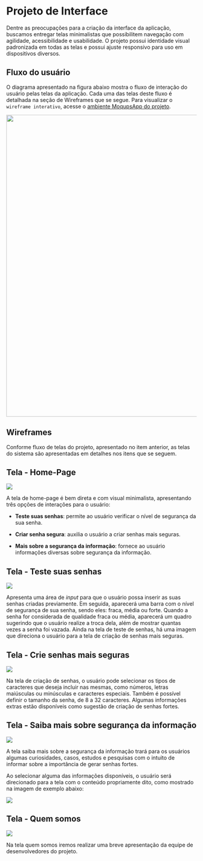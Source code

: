 
# Projeto de Interface

Dentre as preocupações para a criação da interface da aplicação, buscamos entregar telas minimalistas que possibilitem navegação com agilidade, acessibilidade e usabilidade.
O projeto possui identidade visual padronizada em todas as telas e possui ajuste responsivo para uso em dispositivos diversos. 

## Fluxo do usuário

O diagrama apresentado na figura abaixo mostra o fluxo de interação do usuário pelas telas da aplicação.
Cada uma das telas deste fluxo é detalhada na seção de Wireframes que se segue.
Para visualizar o `wireframe interativo`, acesse o [ambiente MoqupsApp do projeto](https://app.moqups.com/CSq48rItB6ZC77nu99fnhuYfU07mzKEV/view/page/a4d0168da).  

<img src="https://github.com/ICEI-PUC-Minas-PMV-ADS/pmv-ads-2022-2-e1-proj-web-t2-seguranca_informacao/blob/main/docs/img/Fluxo_desktop.PNG?raw=true" width=800/> 

## Wireframes

Conforme fluxo de telas do projeto, apresentado no item anterior, as telas do sistema são apresentadas em detalhes nos itens que se seguem.  

## Tela - Home-Page 

<img src="https://github.com/ICEI-PUC-Minas-PMV-ADS/pmv-ads-2022-2-e1-proj-web-t2-seguranca_informacao/blob/main/docs/img/tela%20home%20.png?raw=true"/>

A tela de home-page é bem direta e com visual minimalista, apresentando três opções de interações para o usuário:

* __Teste suas senhas__: permite ao usuário verificar o nível de  segurança da sua senha.

* __Criar senha segura__: auxilia o usuário a criar senhas mais seguras.

* __Mais sobre a segurança da informação__: fornece ao usuário informações diversas sobre segurança da informação. 

## Tela - Teste suas senhas

<img src="https://github.com/ICEI-PUC-Minas-PMV-ADS/pmv-ads-2022-2-e1-proj-web-t2-seguranca_informacao/blob/main/docs/img/teste%20de%20senha.png?raw=true"/>

Apresenta uma área de _input_ para que o usuário possa inserir as suas senhas criadas previamente. Em seguida, aparecerá uma barra com o nível de segurança de sua senha, sendo eles: fraca, média ou forte.
Quando a senha for considerada de qualidade fraca ou média, aparecerá um quadro sugerindo que o usuário realize a troca dela, além de mostrar quantas vezes a senha foi vazada.
Ainda na tela de teste de senhas, há uma imagem que direciona o usuário para a tela de criação de senhas mais seguras. 

## Tela - Crie senhas mais seguras 

<img src="https://github.com/ICEI-PUC-Minas-PMV-ADS/pmv-ads-2022-2-e1-proj-web-t2-seguranca_informacao/blob/main/docs/img/crie%20senhas%20seguras.png?raw=true"/>

Na tela de criação de senhas, o usuário pode selecionar os tipos de caracteres que deseja incluir nas mesmas, como números, letras maiúsculas ou minúsculas e caracteres especiais.
Também é possível definir o tamanho da senha, de 8 a 32 caracteres.
Algumas informações extras estão disponíveis como sugestão de criação de senhas fortes.
 
 ## Tela - Saiba mais sobre segurança da informação 

 <img src="https://github.com/ICEI-PUC-Minas-PMV-ADS/pmv-ads-2022-2-e1-proj-web-t2-seguranca_informacao/blob/main/docs/img/saiba%20mais%20.png?raw=true"/> 

 A tela saiba mais sobre a segurança da informação trará para os usuários algumas curiosidades, casos, estudos e pesquisas com o intuito de informar sobre a importância de gerar senhas fortes. 

Ao selecionar alguma das informações disponíveis, o usuário será direcionado para a tela com o conteúdo propriamente dito, como mostrado na imagem de exemplo abaixo:

 <img src="https://github.com/ICEI-PUC-Minas-PMV-ADS/pmv-ads-2022-2-e1-proj-web-t2-seguranca_informacao/blob/main/docs/img/saiba_mais_exemplo.PNG?raw=true"/> 

 ## Tela - Quem somos 
 
 <img src="https://github.com/ICEI-PUC-Minas-PMV-ADS/pmv-ads-2022-2-e1-proj-web-t2-seguranca_informacao/blob/main/docs/img/quem%20somos.png?raw=true"/>
 
 Na tela quem somos iremos realizar uma breve apresentação da equipe de desenvolvedores do projeto. 
 
 



